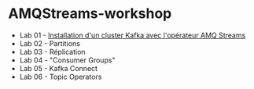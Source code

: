 # AMQStreams-workshop

* Lab 01 - [Installation d'un cluster Kafka avec l'opérateur AMQ Streams](lab1.md)
* Lab 02 - Partitions
* Lab 03 - Réplication
* Lab 04 - "Consumer Groups"
* Lab 05 - Kafka Connect
* Lab 06 - Topic Operators